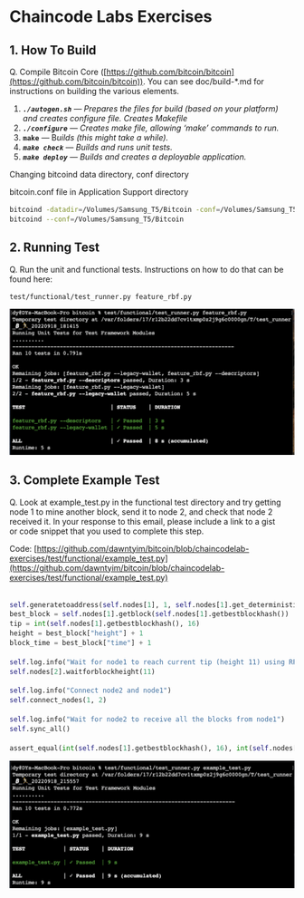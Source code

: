 # Chaincode Labs Exercises

## 1. How To Build

Q. Compile Bitcoin Core ([https://github.com/bitcoin/bitcoin](https://github.com/bitcoin/bitcoin)). You can see doc/build-*.md for instructions on building the various elements.

1. ***`./autogen.sh`** — Prepares the files for build (based on your platform) and creates configure file. Creates Makefile*
2. ***`./configure`** — Creates make file, allowing ‘make’ commands to run.*
3. **`make`** — B*uilds (this might take a while).*
4. ***`make check`*** *— Builds and runs unit tests.*
5. ***`make deploy`** — Builds and creates a deployable application.*

Changing bitcoind data directory, conf directory

bitcoin.conf file in Application Support directory

```bash
bitcoind -datadir=/Volumes/Samsung_T5/Bitcoin -conf=/Volumes/Samsung_T5/Bitcoin
bitcoind --conf=/Volumes/Samsung_T5/Bitcoin
```

## 2. Running Test
Q. Run the unit and functional tests. Instructions on how to do that can be found here:

```bash
test/functional/test_runner.py feature_rbf.py
```

![feature_rbf run](Pictures/feature_rbf_run.png)

## 3. Complete Example Test
Q. Look at example_test.py in the functional test directory and try getting node 1 to mine another block, send it to node 2, and check that node 2 received it. In your response to this email, please include a link to a gist or code snippet that you used to complete this step.


Code: [https://github.com/dawntyim/bitcoin/blob/chaincodelab-exercises/test/functional/example_test.py](https://github.com/dawntyim/bitcoin/blob/chaincodelab-exercises/test/functional/example_test.py)

```python

self.generatetoaddress(self.nodes[1], 1, self.nodes[1].get_deterministic_priv_key().address)
best_block = self.nodes[1].getblock(self.nodes[1].getbestblockhash())
tip = int(self.nodes[1].getbestblockhash(), 16)
height = best_block["height"] + 1
block_time = best_block["time"] + 1

self.log.info("Wait for node1 to reach current tip (height 11) using RPC")
self.nodes[2].waitforblockheight(11)

self.log.info("Connect node2 and node1")
self.connect_nodes(1, 2)

self.log.info("Wait for node2 to receive all the blocks from node1")
self.sync_all()

assert_equal(int(self.nodes[1].getbestblockhash(), 16), int(self.nodes[2].getbestblockhash(), 16))
```

![example_test_run](Pictures/example_test_run.png)